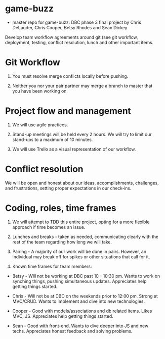 game-buzz
=========

* master repo for game-buzz: DBC phase 3 final project by Chris DeLauder, Chris Cooper, Betsy Rhodes and Sean Dickey

Develop team workflow agreements around git (see git workflow, deployment, testing, conflict resolution, lunch and other important items.

# Git Workflow
1. You must resolve merge conflicts locally before pushing.

2. Neither you nor your pair partner may merge a branch to master that you have been working on.

# Project flow and management
1. We will use agile practices.

2. Stand-up meetings will be held every 2 hours. We will try to limit our stand-ups to a maximum of 10 minutes.

3. We will use Trello as a visual representation of our workflow.

# Conflict resolution

We will be open and honest about our ideas, accomplishments, challenges, and frustrations, setting proper expectations in our check-ins.

# Coding, roles, time frames

1. We will attempt to TDD this entire project, opting for a more flexible approach if time becomes an issue.

2. Lunches and breaks - taken as needed, communicating clearly with the rest of the team regarding how long we will take.

3. Pairing - A majority of our work will be done in pairs. However, an individual may break off for spikes or other situations that call for it.

4. Known time frames for team members:

* Betsy - Will not be working at DBC past 10 - 10:30 pm. Wants to work on synching things, pushing simultaneous updates. Appreciates help getting things started.

* Chris - Will not be at DBC on the weekends prior to 12:00 pm. Strong at MVC/CRUD. Wants to implement and dive into new technologies.

* Cooper - Good with models/associations and db related items. Likes MVC, JS. Appreciates help getting things started.

* Sean - Good with front-end. Wants to dive deeper into JS and new techs. Appreciates honest feedback and solving problems.

